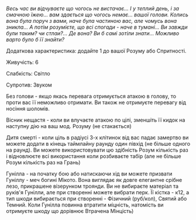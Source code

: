 *Весь час ви відчуваєте що чогось не вистачає... І у теплий день, і за смачною їжею... вам здається що чогось немає... вашої голови. Колись вона була поруч з вами, наче була частиною вас, але чомусь вона зникла... А потім розумієте, що всі спогади - наче в тумані... Ви завжди були таким? чи стлаи?... Де вона? Ви б самі зотіли знати... Можливо варто було б її знайти?*

Додаткова характеристика: додайте 1 до вашої Розуму або Спритності.

Живучість: 6

Слабкість: Світло

Супротив: Звуком

Без голови - якщо якась перевага отримується атакою в голову, то проти вас її неможливо отримати. Ви також не отримуєте перевагу від носіння шоломів.

Вісник нещастя - коли ви влучаєте атакою по цілі, зменшіть її кидок на наступну дію на ваш мод. Розуму (не стакається)

Дитя смерті - коли ціль в радіусі 3-х клітинок від вас падає замертво ви можете додати в кінець таймлайну раунду один півхід (не більше одного на раунд). Ви можете використовувати цю здібність Розум кількість раз і відновлюєте всі використання коли розбиваєте табір (але не більше Розум кількість раз на Грань)

Гунілла - на початку бою або натискаючи хід ви можете призвати Гуніллу - меч богині Мікото. Вона виглядає як довге елегантне срібне лезо, прикрашене візерунком троянди. Ви не вибираєте матеріал та руків'я Гунілли, але при створенні можете вибрати перк. Її кістка - к12, а тип шкоди вибирається при створенні - Фізичний (руб/кол), Святий або Темний. Коли Гунілла повинна втратити міцність, натомість ви отримуєте шкоду що дорівнює Втрачена Мінцість)
